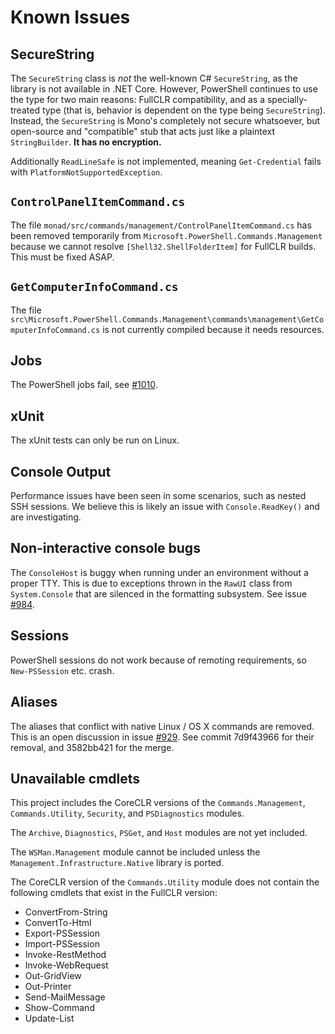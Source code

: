 # Known Issues

## SecureString

The `SecureString` class is *not* the well-known C# `SecureString`, as the
library is not available in .NET Core. However, PowerShell continues to use the
type for two main reasons: FullCLR compatibility, and as a specially-treated
type (that is, behavior is dependent on the type being `SecureString`). Instead,
the `SecureString` is Mono's completely not secure whatsoever, but open-source
and "compatible" stub that acts just like a plaintext `StringBuilder`. **It has
no encryption.**

Additionally `ReadLineSafe` is not implemented, meaning `Get-Credential` fails
with `PlatformNotSupportedException`.

## `ControlPanelItemCommand.cs`

The file `monad/src/commands/management/ControlPanelItemCommand.cs` has been removed
temporarily from `Microsoft.PowerShell.Commands.Management` because we
cannot resolve `[Shell32.ShellFolderItem]` for FullCLR builds. This must be
fixed ASAP.

## `GetComputerInfoCommand.cs`

The file
`src\Microsoft.PowerShell.Commands.Management\commands\management\GetComputerInfoCommand.cs`
is not currently compiled because it needs resources.

## Jobs

The PowerShell jobs fail, see [#1010][].

[#1010]: https://github.com/PowerShell/PowerShell/issues/1010

## xUnit

The xUnit tests can only be run on Linux.

## Console Output

Performance issues have been seen in some scenarios, such as nested SSH
sessions. We believe this is likely an issue with `Console.ReadKey()` and are
investigating.

## Non-interactive console bugs

The `ConsoleHost` is buggy when running under an environment without a proper
TTY. This is due to exceptions thrown in the `RawUI` class from `System.Console`
that are silenced in the formatting subsystem. See issue [#984][].

[#984]: https://github.com/PowerShell/PowerShell/issues/984

## Sessions

PowerShell sessions do not work because of remoting requirements, so
`New-PSSession` etc. crash.

## Aliases

The aliases that conflict with native Linux / OS X commands are removed. This is
an open discussion in issue [#929][]. See commit 7d9f43966 for their removal,
and 3582bb421 for the merge.

[#929]: https://github.com/PowerShell/PowerShell/issues/929

## Unavailable cmdlets

This project includes the CoreCLR versions of the `Commands.Management`,
`Commands.Utility`, `Security`, and `PSDiagnostics` modules.

The `Archive`, `Diagnostics`, `PSGet`, and `Host` modules are not yet included.

The `WSMan.Management` module cannot be included unless the
`Management.Infrastructure.Native` library is ported.

The CoreCLR version of the `Commands.Utility` module does not contain the
following cmdlets that exist in the FullCLR version:

- ConvertFrom-String
- ConvertTo-Html
- Export-PSSession
- Import-PSSession
- Invoke-RestMethod
- Invoke-WebRequest
- Out-GridView
- Out-Printer
- Send-MailMessage
- Show-Command
- Update-List

